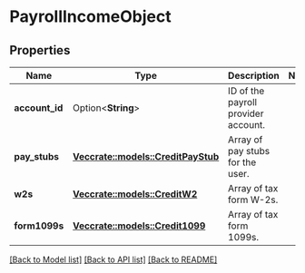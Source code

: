 # PayrollIncomeObject

## Properties

Name | Type | Description | Notes
------------ | ------------- | ------------- | -------------
**account_id** | Option<**String**> | ID of the payroll provider account. | 
**pay_stubs** | [**Vec<crate::models::CreditPayStub>**](CreditPayStub.md) | Array of pay stubs for the user. | 
**w2s** | [**Vec<crate::models::CreditW2>**](CreditW2.md) | Array of tax form W-2s. | 
**form1099s** | [**Vec<crate::models::Credit1099>**](Credit1099.md) | Array of tax form 1099s. | 

[[Back to Model list]](../README.md#documentation-for-models) [[Back to API list]](../README.md#documentation-for-api-endpoints) [[Back to README]](../README.md)


